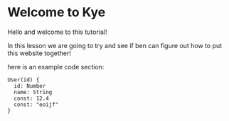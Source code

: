 # Welcome to Kye

Hello and welcome to this tutorial!

In this lesson we are going to try and see if
ben can figure out how to put this website together!

here is an example code section:
```kye
User(id) {
  id: Number
  name: String
  const: 12.4
  const: "eoijf"
}
```